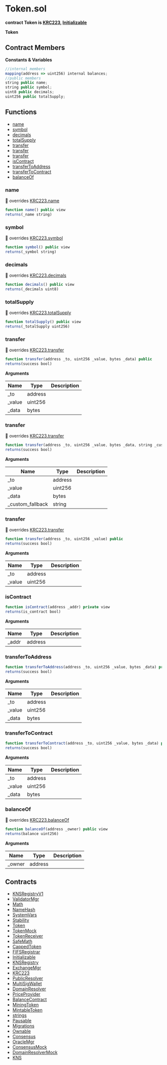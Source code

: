 ﻿# Token.sol

**contract Token is [KRC223](KRC223.md), [Initializable](Initializable.md)**

**Token**

## Contract Members
**Constants & Variables**

```js
//internal members
mapping(address => uint256) internal balances;
//public members
string public name;
string public symbol;
uint8 public decimals;
uint256 public totalSupply;
```

## Functions

- [name](#name)
- [symbol](#symbol)
- [decimals](#decimals)
- [totalSupply](#totalsupply)
- [transfer](#transfer)
- [transfer](#transfer)
- [transfer](#transfer)
- [isContract](#iscontract)
- [transferToAddress](#transfertoaddress)
- [transferToContract](#transfertocontract)
- [balanceOf](#balanceof)

### name

:small_red_triangle: overrides [KRC223.name](KRC223.md#name)

```js
function name() public view
returns(_name string)
```

### symbol

:small_red_triangle: overrides [KRC223.symbol](KRC223.md#symbol)

```js
function symbol() public view
returns(_symbol string)
```

### decimals

:small_red_triangle: overrides [KRC223.decimals](KRC223.md#decimals)

```js
function decimals() public view
returns(_decimals uint8)
```

### totalSupply

:small_red_triangle: overrides [KRC223.totalSupply](KRC223.md#totalsupply)

```js
function totalSupply() public view
returns(_totalSupply uint256)
```

### transfer

:small_red_triangle: overrides [KRC223.transfer](KRC223.md#transfer)

```js
function transfer(address _to, uint256 _value, bytes _data) public
returns(success bool)
```

**Arguments**

| Name        | Type           | Description  |
| ------------- |------------- | -----|
| _to | address |  | 
| _value | uint256 |  | 
| _data | bytes |  | 

### transfer

:small_red_triangle: overrides [KRC223.transfer](KRC223.md#transfer)

```js
function transfer(address _to, uint256 _value, bytes _data, string _custom_fallback) public
returns(success bool)
```

**Arguments**

| Name        | Type           | Description  |
| ------------- |------------- | -----|
| _to | address |  | 
| _value | uint256 |  | 
| _data | bytes |  | 
| _custom_fallback | string |  | 

### transfer

:small_red_triangle: overrides [KRC223.transfer](KRC223.md#transfer)

```js
function transfer(address _to, uint256 _value) public
returns(success bool)
```

**Arguments**

| Name        | Type           | Description  |
| ------------- |------------- | -----|
| _to | address |  | 
| _value | uint256 |  | 

### isContract

```js
function isContract(address _addr) private view
returns(is_contract bool)
```

**Arguments**

| Name        | Type           | Description  |
| ------------- |------------- | -----|
| _addr | address |  | 

### transferToAddress

```js
function transferToAddress(address _to, uint256 _value, bytes _data) private
returns(success bool)
```

**Arguments**

| Name        | Type           | Description  |
| ------------- |------------- | -----|
| _to | address |  | 
| _value | uint256 |  | 
| _data | bytes |  | 

### transferToContract

```js
function transferToContract(address _to, uint256 _value, bytes _data) private
returns(success bool)
```

**Arguments**

| Name        | Type           | Description  |
| ------------- |------------- | -----|
| _to | address |  | 
| _value | uint256 |  | 
| _data | bytes |  | 

### balanceOf

:small_red_triangle: overrides [KRC223.balanceOf](KRC223.md#balanceof)

```js
function balanceOf(address _owner) public view
returns(balance uint256)
```

**Arguments**

| Name        | Type           | Description  |
| ------------- |------------- | -----|
| _owner | address |  | 

## Contracts

- [KNSRegistryV1](KNSRegistryV1.md)
- [ValidatorMgr](ValidatorMgr.md)
- [Math](Math.md)
- [NameHash](NameHash.md)
- [SystemVars](SystemVars.md)
- [Stability](Stability.md)
- [Token](Token.md)
- [TokenMock](TokenMock.md)
- [TokenReceiver](TokenReceiver.md)
- [SafeMath](SafeMath.md)
- [CappedToken](CappedToken.md)
- [FIFSRegistrar](FIFSRegistrar.md)
- [Initializable](Initializable.md)
- [KNSRegistry](KNSRegistry.md)
- [ExchangeMgr](ExchangeMgr.md)
- [KRC223](KRC223.md)
- [PublicResolver](PublicResolver.md)
- [MultiSigWallet](MultiSigWallet.md)
- [DomainResolver](DomainResolver.md)
- [PriceProvider](PriceProvider.md)
- [BalanceContract](BalanceContract.md)
- [MiningToken](MiningToken.md)
- [MintableToken](MintableToken.md)
- [strings](strings.md)
- [Pausable](Pausable.md)
- [Migrations](Migrations.md)
- [Ownable](Ownable.md)
- [Consensus](Consensus.md)
- [OracleMgr](OracleMgr.md)
- [ConsensusMock](ConsensusMock.md)
- [DomainResolverMock](DomainResolverMock.md)
- [KNS](KNS.md)

